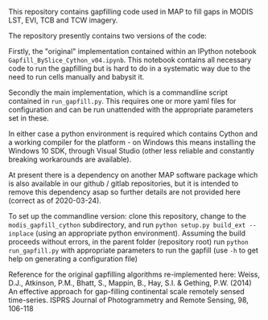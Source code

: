 This repository contains gapfilling code used in MAP to fill gaps in MODIS LST, EVI, TCB and TCW imagery.

The repository presently contains two versions of the code:

Firstly, the "original" implementation contained within an IPython notebook `Gapfill_BySlice_Cython_v04.ipynb`. 
This notebook contains all necessary code to run the gapfilling but is hard to do in a systematic way due to the need to run cells manually and babysit it.

Secondly the main implementation, which is a commandline script contained in `run_gapfill.py`. This requires one or more yaml files for configuration and can be run unattended with the appropriate parameters set in these.

In either case a python environment is required which contains Cython and a working compiler for the platform - on Windows this means installing the Windows 10 SDK, through Visual Studio (other less reliable and constantly breaking workarounds are available).
 
At present there is a dependency on another MAP software package which is also available in our github / gitlab repositories, but it is intended to remove this dependency asap so further details are not provided here (correct as of 2020-03-24).

To set up the commandline version: clone this repository, change to the `modis_gapfill_cython` subdirectory, and run `python setup.py build_ext --inplace` (using an appropriate python environment). Assuming the build proceeds without errors, in the parent folder (repository root) run `python run_gapfill.py` with appropriate parameters to run the gapfill (use `-h` to get help on generating a configuration file)
  
Reference for the original gapfilling algorithms re-implemented here: 
Weiss, D.J., Atkinson, P.M., Bhatt, S., Mappin, B., Hay, S.I. & Gething, P.W. (2014) An effective approach for gap-filling continental scale remotely sensed time-series. ISPRS Journal of Photogrammetry and Remote Sensing, 98, 106-118
